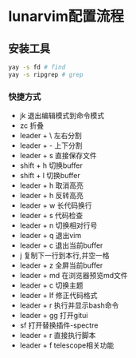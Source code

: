 # lunarvim配置流程

## 安装工具
```sh
yay -s fd # find
yay -s ripgrep # grep
```


### 快捷方式
- jk          退出编辑模式到命令模式
- zc          折叠
- leader + \  左右分割
- leader + -  上下分割
- leader + s  直接保存文件
- shift + h   切换buffer
- shift + l   切换buffer
- leader + h  取消高亮
- leader + h  反转高亮
- leader + w  长代码换行
- leader + s  代码检查
- leader + n  切换相对行号
- leader + q  退出vim
- leader + c  退出当前buffer
- j           复制下一行到本行,并空一格
- leader + z  全屏当前buffer
- leader + md 在浏览器预览md文件
- leader + c  切换主题
- leader + lf 修正代码格式
- leader + r  执行并显示bash命令
- leader + gg 打开gitui
- sf          打开替换插件-spectre
- leader + r  直接执行脚本
- leader + f  telescope相关功能

